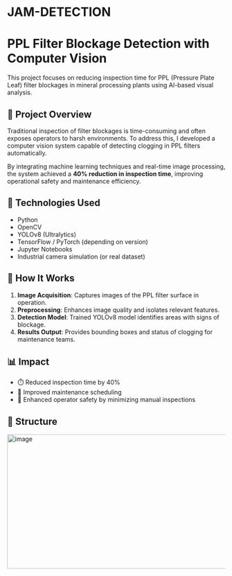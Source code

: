 # JAM-DETECTION
# PPL Filter Blockage Detection with Computer Vision

This project focuses on reducing inspection time for PPL (Pressure Plate Leaf) filter blockages in mineral processing plants using AI-based visual analysis.

## 🚀 Project Overview

Traditional inspection of filter blockages is time-consuming and often exposes operators to harsh environments. To address this, I developed a computer vision system capable of detecting clogging in PPL filters automatically.

By integrating machine learning techniques and real-time image processing, the system achieved a **40% reduction in inspection time**, improving operational safety and maintenance efficiency.

## 🔧 Technologies Used

- Python
- OpenCV
- YOLOv8 (Ultralytics)
- TensorFlow / PyTorch (depending on version)
- Jupyter Notebooks
- Industrial camera simulation (or real dataset)

## 🧠 How It Works

1. **Image Acquisition**: Captures images of the PPL filter surface in operation.
2. **Preprocessing**: Enhances image quality and isolates relevant features.
3. **Detection Model**: Trained YOLOv8 model identifies areas with signs of blockage.
4. **Results Output**: Provides bounding boxes and status of clogging for maintenance teams.

## 📊 Impact

- ⏱️ Reduced inspection time by 40%
- 🔧 Improved maintenance scheduling
- 🧯 Enhanced operator safety by minimizing manual inspections

## 📁 Structure



 <img width="826" height="310" alt="image" src="https://github.com/user-attachments/assets/5494c027-64db-416a-92b6-4acae8911554" />
